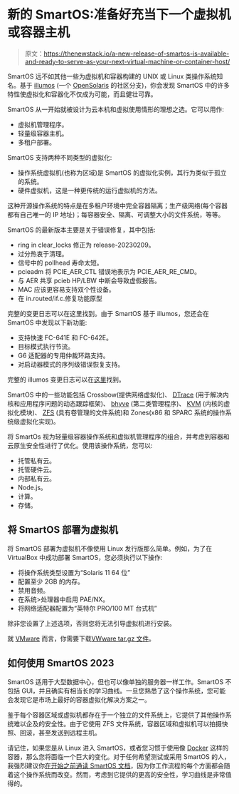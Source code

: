 # 新的 SmartOS:准备好充当下一个虚拟机或容器主机

> 原文：<https://thenewstack.io/a-new-release-of-smartos-is-available-and-ready-to-serve-as-your-next-virtual-machine-or-container-host/>

SmartOS 远不如其他一些为虚拟机和容器构建的 UNIX 或 Linux 类操作系统知名。基于 [illumos](https://www.illumos.org/) (一个 [OpenSolaris](https://archiveos.org/opensolaris/) 的社区分支)，你会发现 SmartOS 中的许多特性使虚拟化和容器化不仅成为可能，而且健壮可靠。

SmartOS 从一开始就被设计为云本机和虚拟使用情形的理想之选。它可以用作:

*   虚拟机管理程序。
*   轻量级容器主机。
*   多租户部署。

SmartOS 支持两种不同类型的虚拟化:

*   操作系统虚拟机(也称为区域)是 SmartOS 的虚拟化实例，其行为类似于孤立的系统。
*   硬件虚拟机，这是一种更传统的运行虚拟机的方法。

这种开源操作系统的特点是在多租户环境中完全容器隔离；生产级网络(每个容器都有自己唯一的 IP 地址)；每容器安全、隔离、可调整大小的文件系统，等等。

SmartOS 的最新版本主要是关于错误修复，其中包括:

*   ring in clear_locks 修正为 release-20230209。
*   过分热衷于清理。
*   信号中的 pollhead 寿命太短。
*   pcieadm 将 PCIE_AER_CTL 错误地表示为 PCIE_AER_RE_CMD。
*   与 AER 共享 pcieb HP/LBW 中断会导致虚假报告。
*   MAC 应该更容易支持双个性设备。
*   在 in.routed/if.c.修复功能原型

完整的变更日志可以在这里找到。由于 SmartOS 基于 illumos，您还会在 SmartOS 中发现以下新功能:

*   支持快速 FC-641E 和 FC-642E。
*   目标模式执行节流。
*   G6 适配器的专用仲裁环路支持。
*   对启动器模式的序列级错误恢复支持。

完整的 illumos 变更日志可以在[这里](https://www.atto.com/software/files/notes/PRN_illumos_16Gb32Gb64Gb_v1.07_Rev01_31_23.pdf)找到。

SmartOS 中的一些功能包括 Crossbow(提供网络虚拟化)、 [DTrace](https://thenewstack.io/long-last-linux-gets-dynamic-tracing/) (用于解决内核和应用程序问题的动态跟踪框架)、 [bhyve](https://thenewstack.io/tidalscale-creates-single-ocean-dram-large-scale-applications/) (第二类管理程序)、 [KVM](https://thenewstack.io/kata-containers-secure-lightweight-virtual-machines-container-environments/) (内核的虚拟化模块)、 [ZFS](https://thenewstack.io/linux-creator-linus-torvalds-disavows-the-zfs-filesystem/) (具有卷管理的文件系统)和 Zones(x86 和 SPARC 系统的操作系统级虚拟化实现)。

将 SmartOs 视为轻量级容器操作系统和虚拟机管理程序的组合，并考虑到容器和云原生安全性进行了优化。使用该操作系统，您可以:

*   托管私有云。
*   托管硬件云。
*   内部私有云。
*   Node.js。
*   计算。
*   存储。

## 将 SmartOS 部署为虚拟机

将 SmartOS 部署为虚拟机不像使用 Linux 发行版那么简单。例如，为了在 VirtualBox 中成功部署 SmartOS，您必须执行以下操作:

*   将操作系统类型设置为“Solaris 11 64 位”
*   配置至少 2GB 的内存。
*   禁用音频。
*   在系统>处理器中启用 PAE/NX。
*   将网络适配器配置为“英特尔 PRO/100 MT 台式机”

除非您设置了上述选项，否则您将无法引导虚拟机进行安装。

就 [VMware](https://tanzu.vmware.com?utm_content=inline-mention) 而言，你需要下载[VWware tar.gz 文件](https://us-central.manta.mnx.io/Joyent_Dev/public/SmartOS/20230214T155114Z/smartos-20230214T155114Z.vmwarevm.tar.gz)。

## 如何使用 SmartOS 2023

SmartOS 适用于大型数据中心，但也可以像单独的服务器一样工作。SmartOS 不包括 GUI，并且确实有相当长的学习曲线。一旦您熟悉了这个操作系统，您可能会发现它是市场上最好的容器虚拟化解决方案之一。

鉴于每个容器区域或虚拟机都存在于一个独立的文件系统上，它提供了其他操作系统难以企及的安全性。由于它使用 ZFS 文件系统，容器区域和虚拟机可以拍摄快照、回滚，甚至发送到远程主机。

请记住，如果您是从 Linux 进入 SmartOS，或者您习惯于使用像 [Docker](https://thenewstack.io/docker-defends-desktop-pricing-says-support-led-to-faster-features/) 这样的容器，那么您将面临一个巨大的变化。对于任何希望测试或采用 SmartOS 的人，我强烈建议你[在开始之前通读 SmartOS 文档](https://www.tritondatacenter.com/documentation)，因为你工作流程的每个方面都会随着这个操作系统而改变。然而，考虑到它提供的更高的安全性，学习曲线是非常值得的。

<svg xmlns:xlink="http://www.w3.org/1999/xlink" viewBox="0 0 68 31" version="1.1"><title>Group</title> <desc>Created with Sketch.</desc></svg>